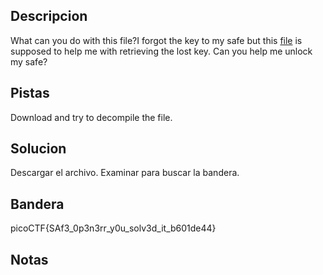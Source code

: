 ## Descripcion
What can you do with this file?I forgot the key to my safe but this [file](https://artifacts.picoctf.net/c/290/SafeOpener.class) is supposed to help me with retrieving the lost key. Can you help me unlock my safe?

## Pistas
Download and try to decompile the file.

## Solucion
Descargar el archivo.
Examinar para buscar la bandera.

## Bandera
picoCTF{SAf3_0p3n3rr_y0u_solv3d_it_b601de44}

## Notas

